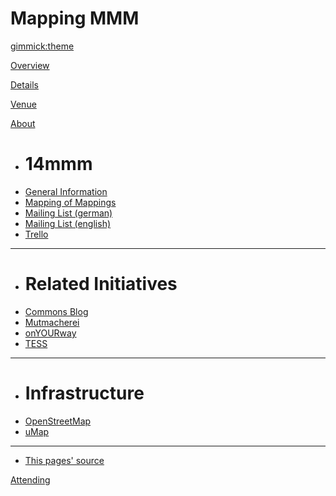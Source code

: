 <!--
  -- Name of your wiki
  -- Do NOT remove the leading `#` character.
  -->

# Mapping MMM


<!--
  -- Default theme
  -- (Read: http://dynalon.github.io/mdwiki/#!customizing.md#Theme_chooser)
  -->

[gimmick:theme](yeti)


<!--
  -- Navigation
  -- (Read: http://dynalon.github.io/mdwiki/#!quickstart.md#Adding_a_navigation)
  -->

[Overview](index.md)

[Details](details.md)

[Venue](venue.md)

[About]()

  * # 14mmm
  * [General Information](http://14mmm.org)
  * [Mapping of Mappings](https://docs.google.com/a/getactive.org/spreadsheets/d/1gyqgHDoEj-w8LEdcPBs_J1FMtOf0GHFzZcHPtAQMorI/edit#gid=0)
  * [Mailing List (german)](http://list.allmende.io/cgi-bin/mailman/listinfo/maps)
  * [Mailing List (english)](http://lists.14mmm.org/cgi-bin/mailman/listinfo/global)
  * [Trello](https://trello.com/14mmm)
  - - - -
  * # Related Initiatives
  * [Commons Blog](http://commonsblog.wordpress.com/)
  * [Mutmacherei](http://www.mutmacherei.net/)
  * [onYOURway](http://www.onyourway.at/)
  * [TESS](https://www.pik-potsdam.de/research/climate-impacts-and-vulnerabilities/projects/project-pages/tess/tess-1)
  - - - -
  * # Infrastructure
  * [OpenStreetMap](http://www.openstreetmap.org/)
  * [uMap](http://umap.openstreetmap.fr/)
  - - - -
  * [This pages' source](https://github.com/14mmm/OKFestMMM)

[Attending](http://attending.io/events/mapping-mmm)

<!-- A more complex navigation example: ----------------------------------------

[Menu Item 1]()

  * # SubMenu Heading 1
  * [SubMenu Item 1](pages/subitem1.md)
  * [SubMenu Item 2](pages/subitem2.md)
  - - - -
  * # SubMenu Heading 2
  * [SubMenu Item 3](pages/subitem3.md)
  - - - -
  * # SubMenu Heading 3
  * [SubMenu Item 3](pages/subitem3.md)

[Menu Item 2](pages/item2.md)

[Menu Item 3](pages/item3.md)

---------------------------------------------------------------------------- -->

<!--
  -- Change the Language
  -- Could be useful when there's more than one language wiki.
  -->

<!--
[Change the Language]()

  * [English (United States)](/en_US/)
  * [English (United Kingdom)](/en_GB/)
  * [Italian](/it/)
-->

<!--
  -- Let the user choose a theme
  -- (Read: http://dynalon.github.io/mdwiki/#!quickstart.md#Adding_a_navigation)
  -->

<!--
[gimmick:themechooser](Choose theme)
-->
